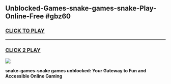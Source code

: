 
## Unblocked-Games-snake-games-snake-Play-Online-Free #gbz60
<h3>
<a href="https://us.freeplayer.one?title=snake-games-snake&ref=10M">CLICK TO PLAY</a></h3>
<hr>

<h3>
<a href="https://us.freeplayer.one?title=snake-games-snake&ref=10M">CLICK 2 PLAY</a>
  
</h3>

<a href="https://us.freeplayer.one?title=snake-games-snake&ref=10M"><img src="https://clearcache.store/games.png"></a>


**snake-games-snake games unblocked: Your Gateway to Fun and Accessible Online Gaming**
